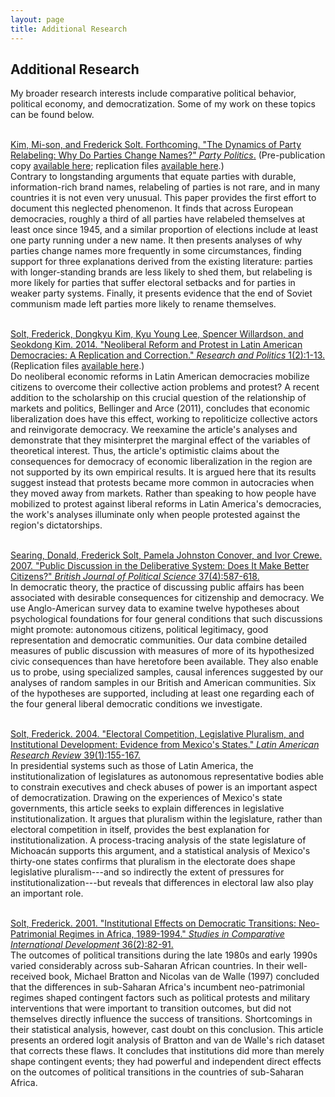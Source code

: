 ```yaml
---
layout: page
title: Additional Research
---
```


## Additional Research

My broader research interests include comparative political behavior, political economy, and democratization.  Some of my work on these topics can be found below.
<br /><br />

[Kim, Mi-son, and Frederick Solt.  Forthcoming.  "The Dynamics of Party Relabeling: Why Do Parties Change Names?"  _Party Politics_.](/papers/kimsolt2015) (Pre-publication copy [available here](/papers/kimsolt2015_pre); replication files [available here](http://dx.doi.org/10.7910/DVN/NZQIWM).)<br />
Contrary to longstanding arguments that equate parties with durable, information-rich brand names, relabeling of parties is not rare, and in many countries it is not even very unusual.  This paper provides the first effort to document this neglected phenomenon.  It finds that across European democracies, roughly a third of all parties have relabeled themselves at least once since 1945, and a similar proportion of elections include at least one party running under a new name.  It then presents analyses of why parties change names more frequently in some circumstances, finding support for three explanations derived from the existing literature: parties with longer-standing brands are less likely to shed them, but relabeling is more likely for parties that suffer electoral setbacks and for parties in weaker party systems.  Finally, it presents evidence that the end of Soviet communism made left parties more likely to rename themselves.<br /><br />

<a href="/papers/soltetal2014" rel="self">Solt, Frederick, Dongkyu Kim, Kyu Young Lee, Spencer Willardson, and Seokdong Kim. 2014. "Neoliberal Reform and Protest in Latin American Democracies: A Replication and Correction." _Research and Politics_ 1(2):1-13.</a>  (Replication files <a href="http://dx.doi.org/10.7910/DVN/26391" rel="self">available here</a>.)<br />
Do neoliberal economic reforms in Latin American democracies mobilize citizens to overcome their collective action problems and protest? A recent addition to the scholarship on this crucial question of the relationship of markets and politics, Bellinger and Arce (2011), concludes that economic liberalization does have this effect, working to repoliticize collective actors and reinvigorate democracy. We reexamine the article's analyses and demonstrate that they misinterpret the marginal effect of the variables of theoretical interest. Thus, the article's optimistic claims about the consequences for democracy of economic liberalization in the region are not supported by its own empirical results. It is argued here that its results suggest instead that protests became more common in autocracies when they moved away from markets. Rather than speaking to how people have mobilized to protest against liberal reforms in Latin America's democracies, the work's analyses illuminate only when people protested against the region's dictatorships.<br /><br />

<a href="/papers/sscc2007" rel="self">Searing, Donald, Frederick Solt, Pamela Johnston Conover, and Ivor Crewe.  2007.  "Public Discussion in the Deliberative System: Does It Make Better Citizens?"  _British Journal of Political Science_ 37(4):587-618.</a><br />
In democratic theory, the practice of discussing public affairs has been associated with desirable consequences for citizenship and democracy.  We use Anglo-American survey data to examine twelve hypotheses about psychological foundations for four general conditions that such discussions might promote: autonomous citizens, political legitimacy, good representation and democratic communities.  Our data combine detailed measures of public discussion with measures of more of its hypothesized civic consequences than have heretofore been available.  They also enable us to probe, using specialized samples, causal inferences suggested by our analyses of random samples in our British and American communities.  Six of the hypotheses are supported, including at least one regarding each of the four general liberal democratic conditions we investigate.<br /><br />


<a href="/papers/solt2004larr" rel="self">Solt, Frederick. 2004. "Electoral Competition, Legislative Pluralism, and Institutional Development: Evidence from Mexico's States." _Latin American Research Review_ 39(1):155-167.</a><br />
In presidential systems such as those of Latin America, the institutionalization of legislatures as autonomous representative bodies able to constrain executives and check abuses of power is an important aspect of democratization. Drawing on the experiences of Mexico's state governments, this article seeks to explain differences in legislative institutionalization. It argues that pluralism within the legislature, rather than electoral competition in itself, provides the best explanation for institutionalization. A process-tracing analysis of the state legislature of Michoacán supports this argument, and a statistical analysis of Mexico's thirty-one states confirms that pluralism in the electorate does shape legislative pluralism---and so indirectly the extent of pressures for institutionalization---but reveals that differences in electoral law also play an important role.<br /><br />

<a href="/papers/solt2001" rel="self">Solt, Frederick. 2001.  "Institutional Effects on Democratic Transitions: Neo-Patrimonial Regimes in Africa, 1989-1994." _Studies in Comparative International Development_ 36(2):82-91.</a><br />
The outcomes of political transitions during the late 1980s and early 1990s varied considerably across sub-Saharan African countries. In their well-received book, Michael Bratton and Nicolas van de Walle (1997) concluded that the differences in sub-Saharan Africa's incumbent neo-patrimonial regimes shaped contingent factors such as political protests and military interventions that were important to transition outcomes, but did not themselves directly influence the success of transitions.  Shortcomings in their statistical analysis, however, cast doubt on this conclusion.  This article presents an ordered logit analysis of Bratton and van de Walle's rich dataset that corrects these flaws. It concludes that institutions did more than merely shape contingent events; they had powerful and independent direct effects on the outcomes of political transitions in the countries of sub-Saharan Africa.<br /><br />
